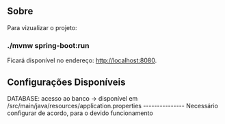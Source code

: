 ## Sobre

Para vizualizar o projeto:

### ./mvnw spring-boot:run     


Ficará disponível no endereço: [http://localhost:8080](http://localhost:8080).

## Configurações Disponíveis

DATABASE: acesso ao banco -> disponível em /src/main/java/resources/application.properties  --------------- Necessário configurar de acordo, para o devido funcionamento
